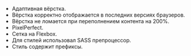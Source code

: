   - Адаптивная вёрстка.
  - Вёрстка корректно отображается в последних версиях браузеров.
  - Вёрстка не ломается при переполнением контента на 200%.
  - PixelPerfect.
  - Сетка на Flexbox.
  - Для стилей использовал SASS препроцессор.
  - Стиль содержит префиксы.
